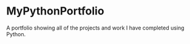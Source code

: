 # MyPythonPortfolio
A portfolio showing all of the projects and work I have completed using Python.
